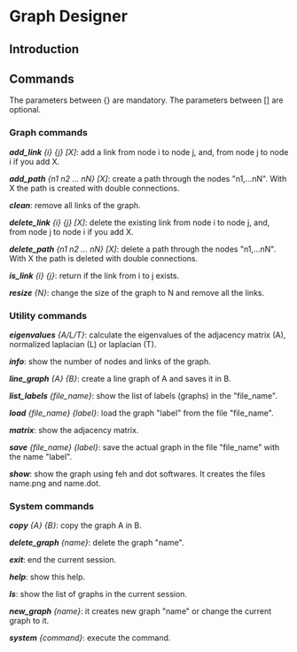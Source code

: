 # Graph Designer

## Introduction

## Commands

The parameters between {} are mandatory.
The parameters between [] are optional.

### Graph commands

***add_link*** *{i} {j} [X]*: add a link from node i to node j, and, from node j to node i if you add X.

***add_path*** *{n1 n2 ... nN} [X]*: create a path through the nodes "n1,...nN". With X the path is created with double connections.

***clean***: remove all links of the graph.

***delete_link*** *{i} {j} [X]*: delete the existing link from node i to node j, and, from node j to node i if you add X.

***delete_path** {n1 n2 ... nN} [X]*: delete a path through the nodes "n1,...nN". With X the path is deleted with double connections.

***is_link** {i} {j}*: return if the link from i to j exists.

***resize** {N}*: change the size of the graph to N and remove all the links.


### Utility commands

***eigenvalues** {A/L/T}*: calculate the eigenvalues of the adjacency matrix (A), normalized laplacian (L) or laplacian (T).

***info***: show the number of nodes and links of the graph.

***line_graph** {A} {B}*: create a line graph of A and saves it in B.

***list_labels** {file_name}*: show the list of labels (graphs) in the "file_name".

***load** {file_name} {label}*: load the graph "label" from the file "file_name".

***matrix***: show the adjacency matrix.

***save** {file_name} {label}*: save the actual graph in the file "file_name" with the name "label".

***show***: show the graph using feh and dot softwares. It creates the files name.png and name.dot.


### System commands

***copy** {A} {B}*: copy the graph A in B.

***delete_graph** {name}*: delete the graph "name".

***exit***: end the current session.

***help***: show this help.

***ls***: show the list of graphs in the current session.

***new_graph** {name}*: it creates new graph "name" or change the current graph to it.

***system** {command}*: execute the command.
